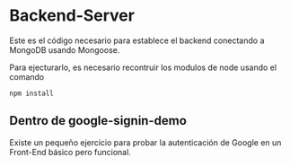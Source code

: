 # Backend-Server

Este es el código necesario para establece el backend conectando a MongoDB usando Mongoose.

Para ejecturarlo, es necesario recontruir los modulos de node usando el comando

```
npm install
```
## Dentro de google-signin-demo

Existe un pequeño ejercicio para probar la autenticación de Google en un Front-End básico pero funcional.